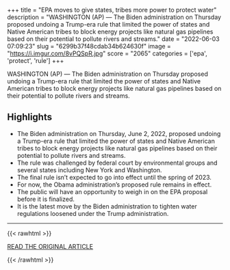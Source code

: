 +++
title = "EPA moves to give states, tribes more power to protect water"
description = "WASHINGTON (AP) — The Biden administration on Thursday proposed undoing a Trump-era rule that limited the power of states and Native American tribes to block energy projects like natural gas pipelines based on their potential to pollute rivers and streams."
date = "2022-06-03 07:09:23"
slug = "6299b37f48cdab34b624630f"
image = "https://i.imgur.com/8vPQSpR.jpg"
score = "2065"
categories = ['epa', 'protect', 'rule']
+++

WASHINGTON (AP) — The Biden administration on Thursday proposed undoing a Trump-era rule that limited the power of states and Native American tribes to block energy projects like natural gas pipelines based on their potential to pollute rivers and streams.

## Highlights

- The Biden administration on Thursday, June 2, 2022, proposed undoing a Trump-era rule that limited the power of states and Native American tribes to block energy projects like natural gas pipelines based on their potential to pollute rivers and streams.
- The rule was challenged by federal court by environmental groups and several states including New York and Washington.
- The final rule isn’t expected to go into effect until the spring of 2023.
- For now, the Obama administration’s proposed rule remains in effect.
- The public will have an opportunity to weigh in on the EPA proposal before it is finalized.
- It is the latest move by the Biden administration to tighten water regulations loosened under the Trump administration.

---

{{< rawhtml >}}
  <p class="article-category">
    <a target="_blank" href="https://apnews.com/article/environment-climate-and-water-quality-government-politics-9057b0dbb146b6d45d364720665a67dd">READ THE ORIGINAL ARTICLE</a>
  </p>
{{< /rawhtml >}}
